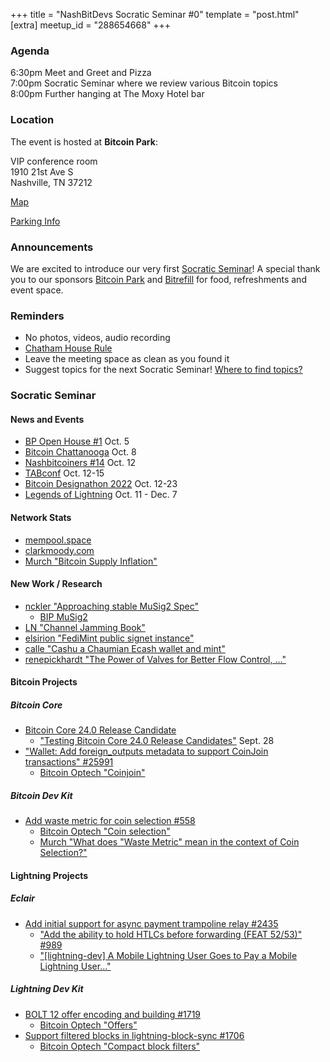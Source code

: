 +++
title = "NashBitDevs Socratic Seminar #0"
template = "post.html"
[extra]
meetup_id = "288654668"
+++

### Agenda

6:30pm Meet and Greet and Pizza  
7:00pm Socratic Seminar where we review various Bitcoin topics   
8:00pm Further hanging at The Moxy Hotel bar  

### Location

The event is hosted at **Bitcoin Park**:

VIP conference room   
1910 21st Ave S  
Nashville, TN  37212  

[Map](https://www.google.com/maps/place/1910+21st+Ave+S,+Nashville,+TN+37212/@36.1347819,-86.8029863,17z/data=!3m1!4b1!4m5!3m4!1s0x8864669fea1ce71d:0xdc34986293b94f39!8m2!3d36.1347819!4d-86.8007923)  

[Parking Info](/about/bitcoinpark-parking)  

### Announcements

We are excited to introduce our very first [Socratic Seminar](/about)! A special thank you to our 
sponsors [Bitcoin Park](https://bitcoinpark.co/) and [Bitrefill](https://bitrefill.com/)
for food, refreshments and event space.

### Reminders

   - No photos, videos, audio recording
   - [Chatham House Rule](https://www.chathamhouse.org/about-us/chatham-house-rule)
   - Leave the meeting space as clean as you found it
   - Suggest topics for the next Socratic Seminar! [Where to find topics?](/about/find-topics)

### Socratic Seminar

#### News and Events

  - [BP Open House #1](https://www.meetup.com/bitcoinpark/events/287981428/) Oct. 5
  - [Bitcoin Chattanooga](https://www.meetup.com/bitcoin-chattanooga/events/tpqzwsydcnblb/) Oct. 8
  - [Nashbitcoiners #14](https://www.meetup.com/nashbitcoiners/events/288422378/) Oct. 12
  - [TABconf](https://tabconf.com/) Oct. 12-15
  - [Bitcoin Designathon 2022](https://event.bitcoin.design) Oct. 12-23
  - [Legends of Lightning](https://makers.bolt.fun/tournaments/1/overview) Oct. 11 - Dec. 7

#### Network Stats

  - [mempool.space](https://mempool.space/)
  - [clarkmoody.com](https://bitcoin.clarkmoody.com/dashboard/)
  - [Murch "Bitcoin Supply Inflation"](https://twitter.com/murchandamus/status/1574075618408337411)
  
#### New Work / Research

  - [nckler "Approaching stable MuSig2 Spec"](https://twitter.com/n1ckler/status/1567168267025874944)
    - [BIP MuSig2](https://github.com/jonasnick/bips/blob/musig2/bip-musig2.mediawiki#Introduction)
  - [LN "Channel Jamming Book"](https://jamming-dev.github.io/book/)
  - [elsirion "FediMint public signet instance"](https://twitter.com/EricSirion/status/1572329210727010307)
  - [calle "Cashu a Chaumian Ecash wallet and mint"](https://twitter.com/callebtc/status/1569986110272540674)
  - [renepickhardt "The Power of Valves for Better Flow Control, ..."](https://blog.bitmex.com/the-power-of-htlc_maximum_msat-as-a-control-valve-for-better-flow-control-improved-reliability-and-lower-expected-payment-failure-rates-on-the-lightning-network/)

#### Bitcoin Projects

##### Bitcoin Core

   - [Bitcoin Core 24.0 Release Candidate](https://github.com/bitcoin-core/bitcoin-devwiki/wiki/24.0-Release-Notes-draft)
     - ["Testing Bitcoin Core 24.0 Release Candidates"](https://bitcoincore.reviews/v24-rc-testing) Sept. 28
   - ["Wallet: Add foreign_outputs metadata to support CoinJoin transactions" #25991](https://github.com/bitcoin/bitcoin/pull/25991)
     - [Bitcoin Optech "Coinjoin"](https://bitcoinops.org/en/topics/coinjoin/)

##### Bitcoin Dev Kit

   - [Add waste metric for coin selection #558](https://github.com/bitcoindevkit/bdk/pull/558)
     - [Bitcoin Optech "Coin selection"](https://bitcoinops.org/en/topics/coin-selection/)
     - [Murch "What does "Waste Metric" mean in the context of Coin Selection?"](https://bitcoin.stackexchange.com/questions/113622/what-does-waste-metric-mean-in-the-context-of-coin-selection)

#### Lightning Projects

##### Eclair

   - [Add initial support for async payment trampoline relay #2435](https://github.com/ACINQ/eclair/pull/2435)
     - [ "Add the ability to hold HTLCs before forwarding (FEAT 52/53)" #989](https://github.com/lightning/bolts/pull/989)
     - ["[lightning-dev] A Mobile Lightning User Goes to Pay a Mobile Lightning User..."](https://lists.linuxfoundation.org/pipermail/lightning-dev/2021-October/003307.html)
     
##### Lightning Dev Kit

   - [BOLT 12 offer encoding and building #1719](https://github.com/lightningdevkit/rust-lightning/pull/1719)
     - [Bitcoin Optech "Offers"](https://bitcoinops.org/en/topics/offers/)
   - [Support filtered blocks in lightning-block-sync #1706](https://github.com/lightningdevkit/rust-lightning/pull/1706)
     - [Bitcoin Optech "Compact block filters"](https://bitcoinops.org/en/topics/compact-block-filters/)